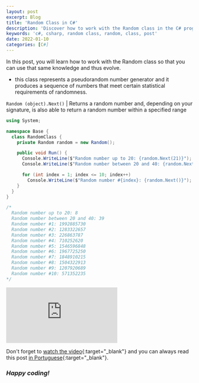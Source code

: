 ```yaml
---
layout: post
excerpt: Blog
title: 'Random Class in C#'
description: 'Discover how to work with the Random class in the C# programming language. Get answers to your questions with the theory and examples presented.'
keywords: 'c#, csharp, random class, random, class, post'
date: 2022-01-10
categories: [C#]
---
```


In this post, you will learn how to work with the Random class so that you can use that same knowledge and thus evolve.

- this class represents a pseudorandom number generator and it produces a sequence of numbers that meet certain statistical requirements of randomness.

`Random (object).Next()` | Returns a random number and, depending on your signature, is also able to return a random number within a specified range

```csharp
using System;

namespace Base {
  class RandomClass {
    private Random random = new Random();

    public void Run() {
      Console.WriteLine($"Random number up to 20: {random.Next(21)}");
      Console.WriteLine($"Random number between 20 and 40: {random.Next(20, 41)}");

      for (int index = 1; index <= 10; index++)
        Console.WriteLine($"Random number #{index}: {random.Next()}");
    }
  }
}

/*
  Random number up to 20: 8
  Random number between 20 and 40: 39
  Random number #1: 1992885730
  Random number #2: 1283322657
  Random number #3: 226863787
  Random number #4: 710252620
  Random number #5: 1546596848
  Random number #6: 1967725250
  Random number #7: 1848910215
  Random number #8: 1504322913
  Random number #9: 1207920689
  Random number #10: 571352235
*/
```

<div class="video-container">
  <iframe src="https://www.youtube.com/embed/8NxhJZz7UmU" frameborder="0" allowfullscreen></iframe>
</div>

Don't forget to [watch the video](https://youtu.be/8NxhJZz7UmU){:target="\_blank"} and you can always read this post [in Portuguese](https://caffeinealgorithm.com/blog/20220110/classe-random-em-csharp/){:target="\_blank"}.

### _Happy coding!_
